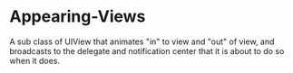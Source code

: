 Appearing-Views
===============

A sub class of UIView that animates "in" to view and "out" of view, and broadcasts to the delegate and notification center that it is about to do so when it does.